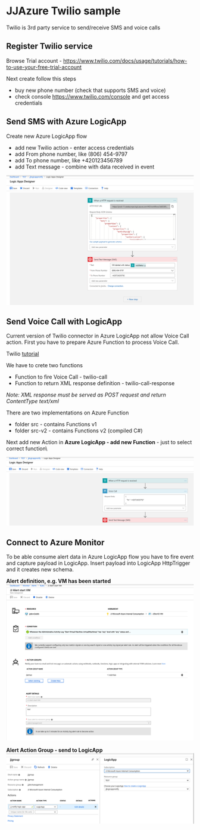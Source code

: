 # JJAzure Twilio sample

Twilio is 3rd party service to send/receive SMS and voice calls 

## Register Twilio service

Browse Trial account - https://www.twilio.com/docs/usage/tutorials/how-to-use-your-free-trial-account

Next create follow this steps

- buy new phone number (check that supports SMS and voice)
- check console https://www.twilio.com/console and get access credentials

## Send SMS with Azure LogicApp

Create new Azure LogicApp flow

- add new Twilio action - enter access credentials
- add From phone number, like (806) 454-9797
- add To phone number, like +420123456789
- add Text message - combine with data received in event

![Azure LogicApp SMS](media/logicapp-sms.png)

## Send Voice Call with LogicApp

Current version of Twilio connector in Azure LogicApp not allow Voice Call action. First you have to prepare Azure Function to process Voice Call.

Twilio [tutorial](https://www.twilio.com/docs/voice/quickstart/csharp?code-sample=code-make-an-outgoing-call-using-twilio-and-c&code-language=C%23&code-sdk-version=5.x)

We have to crete two functions

- Function to fire Voice Call - twilio-call
- Function to return XML response definition - twilio-call-response

*Note: XML response must be served as POST request and return ContentType text/xml*

There are two implementations on Azure Function

- folder src - contains Functions v1
- folder src-v2 - contains Functions v2 (compiled C#)

Next add new Action in **Azure LogicApp - add new Function** - just to select correct function\

![LogicApp call Function](media/logicapp-voice.png)

## Connect to Azure Monitor

To be able consume alert data in Azure LogicApp flow you have to fire event and capture payload in LogicApp. 
Insert payload into LogicApp HttpTrigger and it creates new schema.

**Alert definition, e.g. VM has been started**
![Alert definition](media/monitor-alerdefiniton.png)

**Alert Action Group - send to LogicApp**
![Alert action group](media/monitor-actiongroup.png)